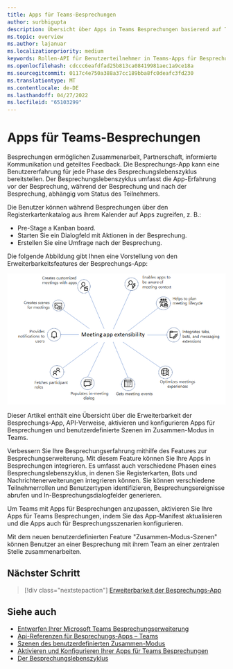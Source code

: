 ```yaml
---
title: Apps für Teams-Besprechungen
author: surbhigupta
description: Übersicht über Apps in Teams Besprechungen basierend auf Teilnehmer- und Benutzerrolle
ms.topic: overview
ms.author: lajanuar
ms.localizationpriority: medium
keywords: Rollen-API für Benutzerteilnehmer in Teams-Apps für Besprechungen
ms.openlocfilehash: cdccc6eafdfad25b813ca08419981aec1a9ce18a
ms.sourcegitcommit: 0117c4e750a388a37cc189bba8fc0deafc3fd230
ms.translationtype: MT
ms.contentlocale: de-DE
ms.lasthandoff: 04/27/2022
ms.locfileid: "65103299"
---
```

# <a name="apps-for-teams-meetings"></a>Apps für Teams-Besprechungen

Besprechungen ermöglichen Zusammenarbeit, Partnerschaft, informierte Kommunikation und geteiltes Feedback. Die Besprechungs-App kann eine Benutzererfahrung für jede Phase des Besprechungslebenszyklus bereitstellen. Der Besprechungslebenszyklus umfasst die App-Erfahrung vor der Besprechung, während der Besprechung und nach der Besprechung, abhängig vom Status des Teilnehmers.

Die Benutzer können während Besprechungen über den Registerkartenkatalog aus ihrem Kalender auf Apps zugreifen, z. B.:

* Pre-Stage a Kanban board.
* Starten Sie ein Dialogfeld mit Aktionen in der Besprechung.
* Erstellen Sie eine Umfrage nach der Besprechung.

Die folgende Abbildung gibt Ihnen eine Vorstellung von den Erweiterbarkeitsfeatures der Besprechungs-App:

![Erweiterbarkeit der Besprechungs-App](../assets/images/apps-in-meetings/meetingappextensibility.png)

Dieser Artikel enthält eine Übersicht über die Erweiterbarkeit der Besprechungs-App, API-Verweise, aktivieren und konfigurieren Apps für Besprechungen und benutzerdefinierte Szenen im Zusammen-Modus in Teams.

Verbessern Sie Ihre Besprechungserfahrung mithilfe des Features zur Besprechungserweiterung. Mit diesem Feature können Sie Ihre Apps in Besprechungen integrieren. Es umfasst auch verschiedene Phasen eines Besprechungslebenszyklus, in denen Sie Registerkarten, Bots und Nachrichtenerweiterungen integrieren können. Sie können verschiedene Teilnehmerrollen und Benutzertypen identifizieren, Besprechungsereignisse abrufen und In-Besprechungsdialogfelder generieren.

Um Teams mit Apps für Besprechungen anzupassen, aktivieren Sie Ihre Apps für Teams Besprechungen, indem Sie das App-Manifest aktualisieren und die Apps auch für Besprechungsszenarien konfigurieren.

Mit dem neuen benutzerdefinierten Feature "Zusammen-Modus-Szenen" können Benutzer an einer Besprechung mit ihrem Team an einer zentralen Stelle zusammenarbeiten.

## <a name="next-step"></a>Nächster Schritt

> [!div class="nextstepaction"]
> [Erweiterbarkeit der Besprechungs-App](meeting-app-extensibility.md)

## <a name="see-also"></a>Siehe auch

* [Entwerfen Ihrer Microsoft Teams Besprechungserweiterung](~/apps-in-teams-meetings/design/designing-apps-in-meetings.md)
* [Api-Referenzen für Besprechungs-Apps – Teams](~/apps-in-teams-meetings/api-references.md)
* [Szenen des benutzerdefinierten Zusammen-Modus](~/apps-in-teams-meetings/teams-together-mode.md)
* [Aktivieren und Konfigurieren Ihrer Apps für Teams Besprechungen](~/apps-in-teams-meetings/enable-and-configure-your-app-for-teams-meetings.md)
* [Der Besprechungslebenszyklus](meeting-app-extensibility.md#meeting-lifecycle)
